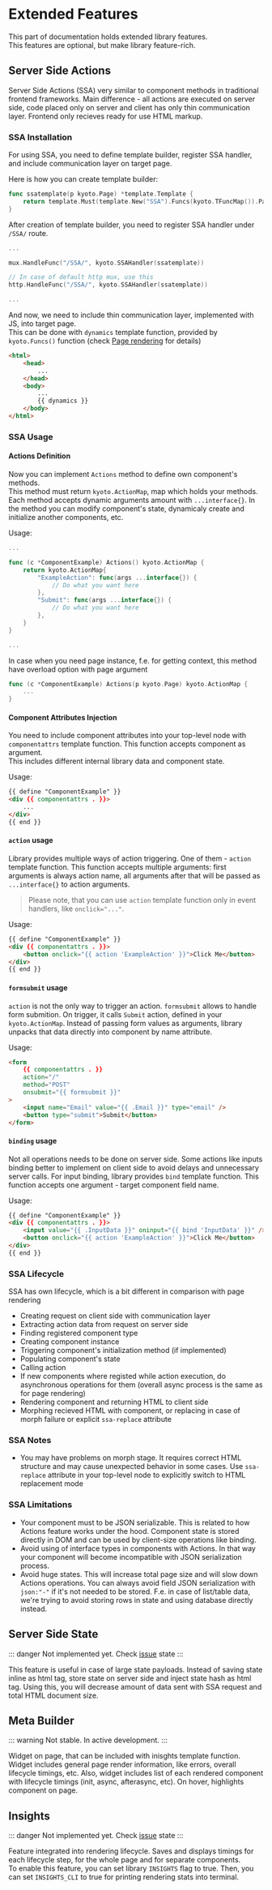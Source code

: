 # Extended Features

This part of documentation holds extended library features.  
This features are optional, but make library feature-rich.

## Server Side Actions

Server Side Actions (SSA) very similar to component methods in traditional frontend frameworks.
Main difference - all actions are executed on server side, code placed only on server and client has only thin communication layer.
Frontend only recieves ready for use HTML markup.

### SSA Installation

For using SSA, you need to define template builder, register SSA handler, and include communication layer on target page.

Here is how you can create template builder:

```go
func ssatemplate(p kyoto.Page) *template.Template {
    return template.Must(template.New("SSA").Funcs(kyoto.TFuncMap()).ParseGlob("*.html"))
}
```

After creation of template builder, you need to register SSA handler under `/SSA/` route.

```go
...

mux.HandleFunc("/SSA/", kyoto.SSAHandler(ssatemplate))

// In case of default http mux, use this
http.HandleFunc("/SSA/", kyoto.SSAHandler(ssatemplate))

...
```

And now, we need to include thin communication layer, implemented with JS, into target page.  
This can be done with `dynamics` template function, provided by `kyoto.Funcs()` function (check [Page rendering](/docs/core-features/#page-rendering) for details)

```html
<html>
    <head>
        ...
    </head>
    <body>
        ...
        {{ dynamics }}
    </body>
</html>
```

### SSA Usage

#### Actions Definition

Now you can implement `Actions` method to define own component's methods.  
This method must return `kyoto.ActionMap`, map which holds your methods. Each method accepts dynamic arguments amount with `...interface{}`.
In the method you can modify component's state, dynamicaly create and initialize another components, etc.

Usage:

```go
...

func (c *ComponentExample) Actions() kyoto.ActionMap {
    return kyoto.ActionMap{
        "ExampleAction": func(args ...interface{}) {
            // Do what you want here
        },
        "Submit": func(args ...interface{}) {
            // Do what you want here
        },
    }
}

...
```

In case when you need page instance, f.e. for getting context, this method have overload option with page argument

```go
func (c *ComponentExample) Actions(p kyoto.Page) kyoto.ActionMap {
    ...
}
```

#### Component Attributes Injection

You need to include component attributes into your top-level node with `componentattrs` template function. This function accepts component as argument.  
This includes different internal library data and component state.

Usage:

```html
{{ define "ComponentExample" }}
<div {{ componentattrs . }}>
    ...
</div>
{{ end }}
```

#### `action` usage

Library provides multiple ways of action triggering. One of them - `action` template function. This function accepts multiple arguments: first arguments is always action name, all arguments after that will be passed as `...interface{}` to action arguments.

> Please note, that you can use `action` template function only in event handlers, like `onclick="..."`.

Usage:

```html
{{ define "ComponentExample" }}
<div {{ componentattrs . }}>
    <button onclick="{{ action 'ExampleAction' }}">Click Me</button>
</div>
{{ end }}
```

#### `formsubmit` usage

`action` is not the only way to trigger an action. `formsubmit` allows to handle form submition. On trigger, it calls `Submit` action, defined in your `kyoto.ActionMap`.
Instead of passing form values as arguments, library unpacks that data directly into component by name attribute.

Usage:

```html
<form
    {{ componentattrs . }}
    action="/" 
    method="POST"
    onsubmit="{{ formsubmit }}"
>
    <input name="Email" value="{{ .Email }}" type="email" />
    <button type="submit">Submit</button>
</form>
```

#### `binding` usage

Not all operations needs to be done on server side. Some actions like inputs binding better to implement on client side to avoid delays and unnecessary server calls.
For input binding, library provides `bind` template function. This function accepts one argument - target component field name.

Usage:

```html
{{ define "ComponentExample" }}
<div {{ componentattrs . }}>
    <input value="{{ .InputData }}" oninput="{{ bind 'InputData' }}" />
    <button onclick="{{ action 'ExampleAction' }}">Click Me</button>
</div>
{{ end }}
```

### SSA Lifecycle

SSA has own lifecycle, which is a bit different in comparison with page rendering

- Creating request on client side with communication layer
- Extracting action data from request on server side
- Finding registered component type
- Creating component instance
- Triggering component's initialization method (if implemented)
- Populating component's state
- Calling action
- If new components where registed while action execution, do asynchronous operations for them (overall async process is the same as for page rendering)
- Rendering component and returning HTML to client side
- Morphing recieved HTML with component, or replacing in case of morph failure or explicit `ssa-replace` attribute

### SSA Notes

- You may have problems on morph stage. It requires correct HTML structure and may cause unexpected behavior in some cases. Use `ssa-replace` attribute in your top-level node to explicitly switch to HTML replacement mode

### SSA Limitations

- Your component must to be JSON serializable. This is related to how Actions feature works under the hood. Component state is stored directly in DOM and can be used by client-size operations like binding.
- Avoid using of interface types in components with Actions. In that way your component will become incompatible with JSON serialization process.
- Avoid huge states. This will increase total page size and will slow down Actions operations. You can always avoid field JSON serialization with `json:"-"` if it's not needed to be stored. F.e. in case of list/table data, we're trying to avoid storing rows in state and using database directly instead.

## Server Side State

::: danger
Not implemented yet. Check [issue](https://github.com/yuriizinets/kyoto/issues/28) state
:::

This feature is useful in case of large state payloads.
Instead of saving state inline as html tag, store state on server side and inject state hash as html tag.
Using this, you will decrease amount of data sent with SSA request and total HTML document size.

## Meta Builder

::: warning
Not stable. In active development.
:::

Widget on page, that can be included with inisghts template function. Widget includes general page render information, like errors, overall lifecycle timings, etc. Also, widget includes list of each rendered component with lifecycle timings (init, async, afterasync, etc). On hover, highlights component on page.

## Insights

::: danger
Not implemented yet. Check [issue](https://github.com/yuriizinets/kyoto/issues/26) state
:::

Feature integrated into rendering lifecycle. Saves and displays timings for each lifecycle step, for the whole page and for separate components.  
To enable this feature, you can set library `INSIGHTS` flag to true. Then, you can set `INSIGHTS_CLI` to true for printing rendering stats into terminal.